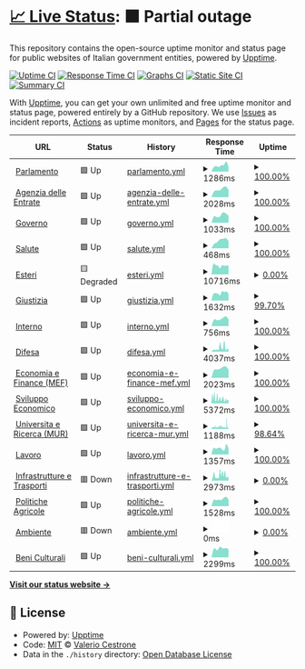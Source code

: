 # [📈 Live Status](https://v4lerio.github.io/infosecnews-help-gov-it): <!--live status--> **🟧 Partial outage**

This repository contains the open-source uptime monitor and status page for public websites of Italian government entities, powered by [Upptime](https://github.com/upptime/upptime).

[![Uptime CI](https://github.com/v4lerio/infosecnews-help-gov-it/workflows/Uptime%20CI/badge.svg)](https://github.com/v4lerio/infosecnews-help-gov-it/actions?query=workflow%3A%22Uptime+CI%22)
[![Response Time CI](https://github.com/v4lerio/infosecnews-help-gov-it/workflows/Response%20Time%20CI/badge.svg)](https://github.com/v4lerio/infosecnews-help-gov-it/actions?query=workflow%3A%22Response+Time+CI%22)
[![Graphs CI](https://github.com/v4lerio/infosecnews-help-gov-it/workflows/Graphs%20CI/badge.svg)](https://github.com/v4lerio/infosecnews-help-gov-it/actions?query=workflow%3A%22Graphs+CI%22)
[![Static Site CI](https://github.com/v4lerio/infosecnews-help-gov-it/workflows/Static%20Site%20CI/badge.svg)](https://github.com/v4lerio/infosecnews-help-gov-it/actions?query=workflow%3A%22Static+Site+CI%22)
[![Summary CI](https://github.com/v4lerio/infosecnews-help-gov-it/workflows/Summary%20CI/badge.svg)](https://github.com/v4lerio/infosecnews-help-gov-it/actions?query=workflow%3A%22Summary+CI%22)

With [Upptime](https://upptime.js.org), you can get your own unlimited and free uptime monitor and status page, powered entirely by a GitHub repository. We use [Issues](https://github.com/v4lerio/infosecnews-help-gov-it/issues) as incident reports, [Actions](https://github.com/v4lerio/infosecnews-help-gov-it/actions) as uptime monitors, and [Pages](https://v4lerio.github.io/infosecnews-help-gov-it) for the status page.

<!--start: status pages-->
<!-- This summary is generated by Upptime (https://github.com/upptime/upptime) -->
<!-- Do not edit this manually, your changes will be overwritten -->
<!-- prettier-ignore -->
| URL | Status | History | Response Time | Uptime |
| --- | ------ | ------- | ------------- | ------ |
| <img alt="" src="https://favicons.githubusercontent.com/www.parlamento.it" height="13"> [Parlamento](https://www.parlamento.it/) | 🟩 Up | [parlamento.yml](https://github.com/v4lerio/infosecnews-help-gov-it/commits/HEAD/history/parlamento.yml) | <details><summary><img alt="Response time graph" src="./graphs/parlamento/response-time-week.png" height="20"> 1286ms</summary><br><a href="https://v4lerio.github.io/infosecnews-help-gov-it/history/parlamento"><img alt="Response time 1809" src="https://img.shields.io/endpoint?url=https%3A%2F%2Fraw.githubusercontent.com%2Fv4lerio%2Finfosecnews-help-gov-it%2FHEAD%2Fapi%2Fparlamento%2Fresponse-time.json"></a><br><a href="https://v4lerio.github.io/infosecnews-help-gov-it/history/parlamento"><img alt="24-hour response time 981" src="https://img.shields.io/endpoint?url=https%3A%2F%2Fraw.githubusercontent.com%2Fv4lerio%2Finfosecnews-help-gov-it%2FHEAD%2Fapi%2Fparlamento%2Fresponse-time-day.json"></a><br><a href="https://v4lerio.github.io/infosecnews-help-gov-it/history/parlamento"><img alt="7-day response time 1286" src="https://img.shields.io/endpoint?url=https%3A%2F%2Fraw.githubusercontent.com%2Fv4lerio%2Finfosecnews-help-gov-it%2FHEAD%2Fapi%2Fparlamento%2Fresponse-time-week.json"></a><br><a href="https://v4lerio.github.io/infosecnews-help-gov-it/history/parlamento"><img alt="30-day response time 1787" src="https://img.shields.io/endpoint?url=https%3A%2F%2Fraw.githubusercontent.com%2Fv4lerio%2Finfosecnews-help-gov-it%2FHEAD%2Fapi%2Fparlamento%2Fresponse-time-month.json"></a><br><a href="https://v4lerio.github.io/infosecnews-help-gov-it/history/parlamento"><img alt="1-year response time 1809" src="https://img.shields.io/endpoint?url=https%3A%2F%2Fraw.githubusercontent.com%2Fv4lerio%2Finfosecnews-help-gov-it%2FHEAD%2Fapi%2Fparlamento%2Fresponse-time-year.json"></a></details> | <details><summary><a href="https://v4lerio.github.io/infosecnews-help-gov-it/history/parlamento">100.00%</a></summary><a href="https://v4lerio.github.io/infosecnews-help-gov-it/history/parlamento"><img alt="All-time uptime 99.59%" src="https://img.shields.io/endpoint?url=https%3A%2F%2Fraw.githubusercontent.com%2Fv4lerio%2Finfosecnews-help-gov-it%2FHEAD%2Fapi%2Fparlamento%2Fuptime.json"></a><br><a href="https://v4lerio.github.io/infosecnews-help-gov-it/history/parlamento"><img alt="24-hour uptime 100.00%" src="https://img.shields.io/endpoint?url=https%3A%2F%2Fraw.githubusercontent.com%2Fv4lerio%2Finfosecnews-help-gov-it%2FHEAD%2Fapi%2Fparlamento%2Fuptime-day.json"></a><br><a href="https://v4lerio.github.io/infosecnews-help-gov-it/history/parlamento"><img alt="7-day uptime 100.00%" src="https://img.shields.io/endpoint?url=https%3A%2F%2Fraw.githubusercontent.com%2Fv4lerio%2Finfosecnews-help-gov-it%2FHEAD%2Fapi%2Fparlamento%2Fuptime-week.json"></a><br><a href="https://v4lerio.github.io/infosecnews-help-gov-it/history/parlamento"><img alt="30-day uptime 99.66%" src="https://img.shields.io/endpoint?url=https%3A%2F%2Fraw.githubusercontent.com%2Fv4lerio%2Finfosecnews-help-gov-it%2FHEAD%2Fapi%2Fparlamento%2Fuptime-month.json"></a><br><a href="https://v4lerio.github.io/infosecnews-help-gov-it/history/parlamento"><img alt="1-year uptime 99.59%" src="https://img.shields.io/endpoint?url=https%3A%2F%2Fraw.githubusercontent.com%2Fv4lerio%2Finfosecnews-help-gov-it%2FHEAD%2Fapi%2Fparlamento%2Fuptime-year.json"></a></details>
| <img alt="" src="https://favicons.githubusercontent.com/www.agenziaentrate.gov.it" height="13"> [Agenzia delle Entrate](https://www.agenziaentrate.gov.it/) | 🟩 Up | [agenzia-delle-entrate.yml](https://github.com/v4lerio/infosecnews-help-gov-it/commits/HEAD/history/agenzia-delle-entrate.yml) | <details><summary><img alt="Response time graph" src="./graphs/agenzia-delle-entrate/response-time-week.png" height="20"> 2028ms</summary><br><a href="https://v4lerio.github.io/infosecnews-help-gov-it/history/agenzia-delle-entrate"><img alt="Response time 6989" src="https://img.shields.io/endpoint?url=https%3A%2F%2Fraw.githubusercontent.com%2Fv4lerio%2Finfosecnews-help-gov-it%2FHEAD%2Fapi%2Fagenzia-delle-entrate%2Fresponse-time.json"></a><br><a href="https://v4lerio.github.io/infosecnews-help-gov-it/history/agenzia-delle-entrate"><img alt="24-hour response time 1865" src="https://img.shields.io/endpoint?url=https%3A%2F%2Fraw.githubusercontent.com%2Fv4lerio%2Finfosecnews-help-gov-it%2FHEAD%2Fapi%2Fagenzia-delle-entrate%2Fresponse-time-day.json"></a><br><a href="https://v4lerio.github.io/infosecnews-help-gov-it/history/agenzia-delle-entrate"><img alt="7-day response time 2028" src="https://img.shields.io/endpoint?url=https%3A%2F%2Fraw.githubusercontent.com%2Fv4lerio%2Finfosecnews-help-gov-it%2FHEAD%2Fapi%2Fagenzia-delle-entrate%2Fresponse-time-week.json"></a><br><a href="https://v4lerio.github.io/infosecnews-help-gov-it/history/agenzia-delle-entrate"><img alt="30-day response time 2282" src="https://img.shields.io/endpoint?url=https%3A%2F%2Fraw.githubusercontent.com%2Fv4lerio%2Finfosecnews-help-gov-it%2FHEAD%2Fapi%2Fagenzia-delle-entrate%2Fresponse-time-month.json"></a><br><a href="https://v4lerio.github.io/infosecnews-help-gov-it/history/agenzia-delle-entrate"><img alt="1-year response time 6989" src="https://img.shields.io/endpoint?url=https%3A%2F%2Fraw.githubusercontent.com%2Fv4lerio%2Finfosecnews-help-gov-it%2FHEAD%2Fapi%2Fagenzia-delle-entrate%2Fresponse-time-year.json"></a></details> | <details><summary><a href="https://v4lerio.github.io/infosecnews-help-gov-it/history/agenzia-delle-entrate">100.00%</a></summary><a href="https://v4lerio.github.io/infosecnews-help-gov-it/history/agenzia-delle-entrate"><img alt="All-time uptime 99.01%" src="https://img.shields.io/endpoint?url=https%3A%2F%2Fraw.githubusercontent.com%2Fv4lerio%2Finfosecnews-help-gov-it%2FHEAD%2Fapi%2Fagenzia-delle-entrate%2Fuptime.json"></a><br><a href="https://v4lerio.github.io/infosecnews-help-gov-it/history/agenzia-delle-entrate"><img alt="24-hour uptime 100.00%" src="https://img.shields.io/endpoint?url=https%3A%2F%2Fraw.githubusercontent.com%2Fv4lerio%2Finfosecnews-help-gov-it%2FHEAD%2Fapi%2Fagenzia-delle-entrate%2Fuptime-day.json"></a><br><a href="https://v4lerio.github.io/infosecnews-help-gov-it/history/agenzia-delle-entrate"><img alt="7-day uptime 100.00%" src="https://img.shields.io/endpoint?url=https%3A%2F%2Fraw.githubusercontent.com%2Fv4lerio%2Finfosecnews-help-gov-it%2FHEAD%2Fapi%2Fagenzia-delle-entrate%2Fuptime-week.json"></a><br><a href="https://v4lerio.github.io/infosecnews-help-gov-it/history/agenzia-delle-entrate"><img alt="30-day uptime 98.74%" src="https://img.shields.io/endpoint?url=https%3A%2F%2Fraw.githubusercontent.com%2Fv4lerio%2Finfosecnews-help-gov-it%2FHEAD%2Fapi%2Fagenzia-delle-entrate%2Fuptime-month.json"></a><br><a href="https://v4lerio.github.io/infosecnews-help-gov-it/history/agenzia-delle-entrate"><img alt="1-year uptime 99.01%" src="https://img.shields.io/endpoint?url=https%3A%2F%2Fraw.githubusercontent.com%2Fv4lerio%2Finfosecnews-help-gov-it%2FHEAD%2Fapi%2Fagenzia-delle-entrate%2Fuptime-year.json"></a></details>
| <img alt="" src="https://favicons.githubusercontent.com/www.governo.it" height="13"> [Governo](https://www.governo.it/) | 🟩 Up | [governo.yml](https://github.com/v4lerio/infosecnews-help-gov-it/commits/HEAD/history/governo.yml) | <details><summary><img alt="Response time graph" src="./graphs/governo/response-time-week.png" height="20"> 1033ms</summary><br><a href="https://v4lerio.github.io/infosecnews-help-gov-it/history/governo"><img alt="Response time 614" src="https://img.shields.io/endpoint?url=https%3A%2F%2Fraw.githubusercontent.com%2Fv4lerio%2Finfosecnews-help-gov-it%2FHEAD%2Fapi%2Fgoverno%2Fresponse-time.json"></a><br><a href="https://v4lerio.github.io/infosecnews-help-gov-it/history/governo"><img alt="24-hour response time 962" src="https://img.shields.io/endpoint?url=https%3A%2F%2Fraw.githubusercontent.com%2Fv4lerio%2Finfosecnews-help-gov-it%2FHEAD%2Fapi%2Fgoverno%2Fresponse-time-day.json"></a><br><a href="https://v4lerio.github.io/infosecnews-help-gov-it/history/governo"><img alt="7-day response time 1033" src="https://img.shields.io/endpoint?url=https%3A%2F%2Fraw.githubusercontent.com%2Fv4lerio%2Finfosecnews-help-gov-it%2FHEAD%2Fapi%2Fgoverno%2Fresponse-time-week.json"></a><br><a href="https://v4lerio.github.io/infosecnews-help-gov-it/history/governo"><img alt="30-day response time 995" src="https://img.shields.io/endpoint?url=https%3A%2F%2Fraw.githubusercontent.com%2Fv4lerio%2Finfosecnews-help-gov-it%2FHEAD%2Fapi%2Fgoverno%2Fresponse-time-month.json"></a><br><a href="https://v4lerio.github.io/infosecnews-help-gov-it/history/governo"><img alt="1-year response time 614" src="https://img.shields.io/endpoint?url=https%3A%2F%2Fraw.githubusercontent.com%2Fv4lerio%2Finfosecnews-help-gov-it%2FHEAD%2Fapi%2Fgoverno%2Fresponse-time-year.json"></a></details> | <details><summary><a href="https://v4lerio.github.io/infosecnews-help-gov-it/history/governo">100.00%</a></summary><a href="https://v4lerio.github.io/infosecnews-help-gov-it/history/governo"><img alt="All-time uptime 100.00%" src="https://img.shields.io/endpoint?url=https%3A%2F%2Fraw.githubusercontent.com%2Fv4lerio%2Finfosecnews-help-gov-it%2FHEAD%2Fapi%2Fgoverno%2Fuptime.json"></a><br><a href="https://v4lerio.github.io/infosecnews-help-gov-it/history/governo"><img alt="24-hour uptime 100.00%" src="https://img.shields.io/endpoint?url=https%3A%2F%2Fraw.githubusercontent.com%2Fv4lerio%2Finfosecnews-help-gov-it%2FHEAD%2Fapi%2Fgoverno%2Fuptime-day.json"></a><br><a href="https://v4lerio.github.io/infosecnews-help-gov-it/history/governo"><img alt="7-day uptime 100.00%" src="https://img.shields.io/endpoint?url=https%3A%2F%2Fraw.githubusercontent.com%2Fv4lerio%2Finfosecnews-help-gov-it%2FHEAD%2Fapi%2Fgoverno%2Fuptime-week.json"></a><br><a href="https://v4lerio.github.io/infosecnews-help-gov-it/history/governo"><img alt="30-day uptime 100.00%" src="https://img.shields.io/endpoint?url=https%3A%2F%2Fraw.githubusercontent.com%2Fv4lerio%2Finfosecnews-help-gov-it%2FHEAD%2Fapi%2Fgoverno%2Fuptime-month.json"></a><br><a href="https://v4lerio.github.io/infosecnews-help-gov-it/history/governo"><img alt="1-year uptime 100.00%" src="https://img.shields.io/endpoint?url=https%3A%2F%2Fraw.githubusercontent.com%2Fv4lerio%2Finfosecnews-help-gov-it%2FHEAD%2Fapi%2Fgoverno%2Fuptime-year.json"></a></details>
| <img alt="" src="https://favicons.githubusercontent.com/www.salute.gov.it" height="13"> [Salute](https://www.salute.gov.it/) | 🟩 Up | [salute.yml](https://github.com/v4lerio/infosecnews-help-gov-it/commits/HEAD/history/salute.yml) | <details><summary><img alt="Response time graph" src="./graphs/salute/response-time-week.png" height="20"> 468ms</summary><br><a href="https://v4lerio.github.io/infosecnews-help-gov-it/history/salute"><img alt="Response time 641" src="https://img.shields.io/endpoint?url=https%3A%2F%2Fraw.githubusercontent.com%2Fv4lerio%2Finfosecnews-help-gov-it%2FHEAD%2Fapi%2Fsalute%2Fresponse-time.json"></a><br><a href="https://v4lerio.github.io/infosecnews-help-gov-it/history/salute"><img alt="24-hour response time 444" src="https://img.shields.io/endpoint?url=https%3A%2F%2Fraw.githubusercontent.com%2Fv4lerio%2Finfosecnews-help-gov-it%2FHEAD%2Fapi%2Fsalute%2Fresponse-time-day.json"></a><br><a href="https://v4lerio.github.io/infosecnews-help-gov-it/history/salute"><img alt="7-day response time 468" src="https://img.shields.io/endpoint?url=https%3A%2F%2Fraw.githubusercontent.com%2Fv4lerio%2Finfosecnews-help-gov-it%2FHEAD%2Fapi%2Fsalute%2Fresponse-time-week.json"></a><br><a href="https://v4lerio.github.io/infosecnews-help-gov-it/history/salute"><img alt="30-day response time 518" src="https://img.shields.io/endpoint?url=https%3A%2F%2Fraw.githubusercontent.com%2Fv4lerio%2Finfosecnews-help-gov-it%2FHEAD%2Fapi%2Fsalute%2Fresponse-time-month.json"></a><br><a href="https://v4lerio.github.io/infosecnews-help-gov-it/history/salute"><img alt="1-year response time 641" src="https://img.shields.io/endpoint?url=https%3A%2F%2Fraw.githubusercontent.com%2Fv4lerio%2Finfosecnews-help-gov-it%2FHEAD%2Fapi%2Fsalute%2Fresponse-time-year.json"></a></details> | <details><summary><a href="https://v4lerio.github.io/infosecnews-help-gov-it/history/salute">100.00%</a></summary><a href="https://v4lerio.github.io/infosecnews-help-gov-it/history/salute"><img alt="All-time uptime 99.68%" src="https://img.shields.io/endpoint?url=https%3A%2F%2Fraw.githubusercontent.com%2Fv4lerio%2Finfosecnews-help-gov-it%2FHEAD%2Fapi%2Fsalute%2Fuptime.json"></a><br><a href="https://v4lerio.github.io/infosecnews-help-gov-it/history/salute"><img alt="24-hour uptime 100.00%" src="https://img.shields.io/endpoint?url=https%3A%2F%2Fraw.githubusercontent.com%2Fv4lerio%2Finfosecnews-help-gov-it%2FHEAD%2Fapi%2Fsalute%2Fuptime-day.json"></a><br><a href="https://v4lerio.github.io/infosecnews-help-gov-it/history/salute"><img alt="7-day uptime 100.00%" src="https://img.shields.io/endpoint?url=https%3A%2F%2Fraw.githubusercontent.com%2Fv4lerio%2Finfosecnews-help-gov-it%2FHEAD%2Fapi%2Fsalute%2Fuptime-week.json"></a><br><a href="https://v4lerio.github.io/infosecnews-help-gov-it/history/salute"><img alt="30-day uptime 100.00%" src="https://img.shields.io/endpoint?url=https%3A%2F%2Fraw.githubusercontent.com%2Fv4lerio%2Finfosecnews-help-gov-it%2FHEAD%2Fapi%2Fsalute%2Fuptime-month.json"></a><br><a href="https://v4lerio.github.io/infosecnews-help-gov-it/history/salute"><img alt="1-year uptime 99.68%" src="https://img.shields.io/endpoint?url=https%3A%2F%2Fraw.githubusercontent.com%2Fv4lerio%2Finfosecnews-help-gov-it%2FHEAD%2Fapi%2Fsalute%2Fuptime-year.json"></a></details>
| <img alt="" src="https://favicons.githubusercontent.com/www.esteri.it" height="13"> [Esteri](https://www.esteri.it/) | 🟨 Degraded | [esteri.yml](https://github.com/v4lerio/infosecnews-help-gov-it/commits/HEAD/history/esteri.yml) | <details><summary><img alt="Response time graph" src="./graphs/esteri/response-time-week.png" height="20"> 10716ms</summary><br><a href="https://v4lerio.github.io/infosecnews-help-gov-it/history/esteri"><img alt="Response time 5860" src="https://img.shields.io/endpoint?url=https%3A%2F%2Fraw.githubusercontent.com%2Fv4lerio%2Finfosecnews-help-gov-it%2FHEAD%2Fapi%2Festeri%2Fresponse-time.json"></a><br><a href="https://v4lerio.github.io/infosecnews-help-gov-it/history/esteri"><img alt="24-hour response time 11027" src="https://img.shields.io/endpoint?url=https%3A%2F%2Fraw.githubusercontent.com%2Fv4lerio%2Finfosecnews-help-gov-it%2FHEAD%2Fapi%2Festeri%2Fresponse-time-day.json"></a><br><a href="https://v4lerio.github.io/infosecnews-help-gov-it/history/esteri"><img alt="7-day response time 10716" src="https://img.shields.io/endpoint?url=https%3A%2F%2Fraw.githubusercontent.com%2Fv4lerio%2Finfosecnews-help-gov-it%2FHEAD%2Fapi%2Festeri%2Fresponse-time-week.json"></a><br><a href="https://v4lerio.github.io/infosecnews-help-gov-it/history/esteri"><img alt="30-day response time 9569" src="https://img.shields.io/endpoint?url=https%3A%2F%2Fraw.githubusercontent.com%2Fv4lerio%2Finfosecnews-help-gov-it%2FHEAD%2Fapi%2Festeri%2Fresponse-time-month.json"></a><br><a href="https://v4lerio.github.io/infosecnews-help-gov-it/history/esteri"><img alt="1-year response time 5860" src="https://img.shields.io/endpoint?url=https%3A%2F%2Fraw.githubusercontent.com%2Fv4lerio%2Finfosecnews-help-gov-it%2FHEAD%2Fapi%2Festeri%2Fresponse-time-year.json"></a></details> | <details><summary><a href="https://v4lerio.github.io/infosecnews-help-gov-it/history/esteri">0.00%</a></summary><a href="https://v4lerio.github.io/infosecnews-help-gov-it/history/esteri"><img alt="All-time uptime 53.41%" src="https://img.shields.io/endpoint?url=https%3A%2F%2Fraw.githubusercontent.com%2Fv4lerio%2Finfosecnews-help-gov-it%2FHEAD%2Fapi%2Festeri%2Fuptime.json"></a><br><a href="https://v4lerio.github.io/infosecnews-help-gov-it/history/esteri"><img alt="24-hour uptime 0.00%" src="https://img.shields.io/endpoint?url=https%3A%2F%2Fraw.githubusercontent.com%2Fv4lerio%2Finfosecnews-help-gov-it%2FHEAD%2Fapi%2Festeri%2Fuptime-day.json"></a><br><a href="https://v4lerio.github.io/infosecnews-help-gov-it/history/esteri"><img alt="7-day uptime 0.00%" src="https://img.shields.io/endpoint?url=https%3A%2F%2Fraw.githubusercontent.com%2Fv4lerio%2Finfosecnews-help-gov-it%2FHEAD%2Fapi%2Festeri%2Fuptime-week.json"></a><br><a href="https://v4lerio.github.io/infosecnews-help-gov-it/history/esteri"><img alt="30-day uptime 0.00%" src="https://img.shields.io/endpoint?url=https%3A%2F%2Fraw.githubusercontent.com%2Fv4lerio%2Finfosecnews-help-gov-it%2FHEAD%2Fapi%2Festeri%2Fuptime-month.json"></a><br><a href="https://v4lerio.github.io/infosecnews-help-gov-it/history/esteri"><img alt="1-year uptime 53.41%" src="https://img.shields.io/endpoint?url=https%3A%2F%2Fraw.githubusercontent.com%2Fv4lerio%2Finfosecnews-help-gov-it%2FHEAD%2Fapi%2Festeri%2Fuptime-year.json"></a></details>
| <img alt="" src="https://favicons.githubusercontent.com/www.giustizia.it" height="13"> [Giustizia](https://www.giustizia.it/) | 🟩 Up | [giustizia.yml](https://github.com/v4lerio/infosecnews-help-gov-it/commits/HEAD/history/giustizia.yml) | <details><summary><img alt="Response time graph" src="./graphs/giustizia/response-time-week.png" height="20"> 1632ms</summary><br><a href="https://v4lerio.github.io/infosecnews-help-gov-it/history/giustizia"><img alt="Response time 2986" src="https://img.shields.io/endpoint?url=https%3A%2F%2Fraw.githubusercontent.com%2Fv4lerio%2Finfosecnews-help-gov-it%2FHEAD%2Fapi%2Fgiustizia%2Fresponse-time.json"></a><br><a href="https://v4lerio.github.io/infosecnews-help-gov-it/history/giustizia"><img alt="24-hour response time 1593" src="https://img.shields.io/endpoint?url=https%3A%2F%2Fraw.githubusercontent.com%2Fv4lerio%2Finfosecnews-help-gov-it%2FHEAD%2Fapi%2Fgiustizia%2Fresponse-time-day.json"></a><br><a href="https://v4lerio.github.io/infosecnews-help-gov-it/history/giustizia"><img alt="7-day response time 1632" src="https://img.shields.io/endpoint?url=https%3A%2F%2Fraw.githubusercontent.com%2Fv4lerio%2Finfosecnews-help-gov-it%2FHEAD%2Fapi%2Fgiustizia%2Fresponse-time-week.json"></a><br><a href="https://v4lerio.github.io/infosecnews-help-gov-it/history/giustizia"><img alt="30-day response time 1746" src="https://img.shields.io/endpoint?url=https%3A%2F%2Fraw.githubusercontent.com%2Fv4lerio%2Finfosecnews-help-gov-it%2FHEAD%2Fapi%2Fgiustizia%2Fresponse-time-month.json"></a><br><a href="https://v4lerio.github.io/infosecnews-help-gov-it/history/giustizia"><img alt="1-year response time 2986" src="https://img.shields.io/endpoint?url=https%3A%2F%2Fraw.githubusercontent.com%2Fv4lerio%2Finfosecnews-help-gov-it%2FHEAD%2Fapi%2Fgiustizia%2Fresponse-time-year.json"></a></details> | <details><summary><a href="https://v4lerio.github.io/infosecnews-help-gov-it/history/giustizia">99.70%</a></summary><a href="https://v4lerio.github.io/infosecnews-help-gov-it/history/giustizia"><img alt="All-time uptime 94.94%" src="https://img.shields.io/endpoint?url=https%3A%2F%2Fraw.githubusercontent.com%2Fv4lerio%2Finfosecnews-help-gov-it%2FHEAD%2Fapi%2Fgiustizia%2Fuptime.json"></a><br><a href="https://v4lerio.github.io/infosecnews-help-gov-it/history/giustizia"><img alt="24-hour uptime 97.89%" src="https://img.shields.io/endpoint?url=https%3A%2F%2Fraw.githubusercontent.com%2Fv4lerio%2Finfosecnews-help-gov-it%2FHEAD%2Fapi%2Fgiustizia%2Fuptime-day.json"></a><br><a href="https://v4lerio.github.io/infosecnews-help-gov-it/history/giustizia"><img alt="7-day uptime 99.70%" src="https://img.shields.io/endpoint?url=https%3A%2F%2Fraw.githubusercontent.com%2Fv4lerio%2Finfosecnews-help-gov-it%2FHEAD%2Fapi%2Fgiustizia%2Fuptime-week.json"></a><br><a href="https://v4lerio.github.io/infosecnews-help-gov-it/history/giustizia"><img alt="30-day uptime 98.68%" src="https://img.shields.io/endpoint?url=https%3A%2F%2Fraw.githubusercontent.com%2Fv4lerio%2Finfosecnews-help-gov-it%2FHEAD%2Fapi%2Fgiustizia%2Fuptime-month.json"></a><br><a href="https://v4lerio.github.io/infosecnews-help-gov-it/history/giustizia"><img alt="1-year uptime 94.94%" src="https://img.shields.io/endpoint?url=https%3A%2F%2Fraw.githubusercontent.com%2Fv4lerio%2Finfosecnews-help-gov-it%2FHEAD%2Fapi%2Fgiustizia%2Fuptime-year.json"></a></details>
| <img alt="" src="https://favicons.githubusercontent.com/www.interno.gov.it" height="13"> [Interno](https://www.interno.gov.it/) | 🟩 Up | [interno.yml](https://github.com/v4lerio/infosecnews-help-gov-it/commits/HEAD/history/interno.yml) | <details><summary><img alt="Response time graph" src="./graphs/interno/response-time-week.png" height="20"> 756ms</summary><br><a href="https://v4lerio.github.io/infosecnews-help-gov-it/history/interno"><img alt="Response time 994" src="https://img.shields.io/endpoint?url=https%3A%2F%2Fraw.githubusercontent.com%2Fv4lerio%2Finfosecnews-help-gov-it%2FHEAD%2Fapi%2Finterno%2Fresponse-time.json"></a><br><a href="https://v4lerio.github.io/infosecnews-help-gov-it/history/interno"><img alt="24-hour response time 703" src="https://img.shields.io/endpoint?url=https%3A%2F%2Fraw.githubusercontent.com%2Fv4lerio%2Finfosecnews-help-gov-it%2FHEAD%2Fapi%2Finterno%2Fresponse-time-day.json"></a><br><a href="https://v4lerio.github.io/infosecnews-help-gov-it/history/interno"><img alt="7-day response time 756" src="https://img.shields.io/endpoint?url=https%3A%2F%2Fraw.githubusercontent.com%2Fv4lerio%2Finfosecnews-help-gov-it%2FHEAD%2Fapi%2Finterno%2Fresponse-time-week.json"></a><br><a href="https://v4lerio.github.io/infosecnews-help-gov-it/history/interno"><img alt="30-day response time 1030" src="https://img.shields.io/endpoint?url=https%3A%2F%2Fraw.githubusercontent.com%2Fv4lerio%2Finfosecnews-help-gov-it%2FHEAD%2Fapi%2Finterno%2Fresponse-time-month.json"></a><br><a href="https://v4lerio.github.io/infosecnews-help-gov-it/history/interno"><img alt="1-year response time 994" src="https://img.shields.io/endpoint?url=https%3A%2F%2Fraw.githubusercontent.com%2Fv4lerio%2Finfosecnews-help-gov-it%2FHEAD%2Fapi%2Finterno%2Fresponse-time-year.json"></a></details> | <details><summary><a href="https://v4lerio.github.io/infosecnews-help-gov-it/history/interno">100.00%</a></summary><a href="https://v4lerio.github.io/infosecnews-help-gov-it/history/interno"><img alt="All-time uptime 98.84%" src="https://img.shields.io/endpoint?url=https%3A%2F%2Fraw.githubusercontent.com%2Fv4lerio%2Finfosecnews-help-gov-it%2FHEAD%2Fapi%2Finterno%2Fuptime.json"></a><br><a href="https://v4lerio.github.io/infosecnews-help-gov-it/history/interno"><img alt="24-hour uptime 100.00%" src="https://img.shields.io/endpoint?url=https%3A%2F%2Fraw.githubusercontent.com%2Fv4lerio%2Finfosecnews-help-gov-it%2FHEAD%2Fapi%2Finterno%2Fuptime-day.json"></a><br><a href="https://v4lerio.github.io/infosecnews-help-gov-it/history/interno"><img alt="7-day uptime 100.00%" src="https://img.shields.io/endpoint?url=https%3A%2F%2Fraw.githubusercontent.com%2Fv4lerio%2Finfosecnews-help-gov-it%2FHEAD%2Fapi%2Finterno%2Fuptime-week.json"></a><br><a href="https://v4lerio.github.io/infosecnews-help-gov-it/history/interno"><img alt="30-day uptime 86.35%" src="https://img.shields.io/endpoint?url=https%3A%2F%2Fraw.githubusercontent.com%2Fv4lerio%2Finfosecnews-help-gov-it%2FHEAD%2Fapi%2Finterno%2Fuptime-month.json"></a><br><a href="https://v4lerio.github.io/infosecnews-help-gov-it/history/interno"><img alt="1-year uptime 98.84%" src="https://img.shields.io/endpoint?url=https%3A%2F%2Fraw.githubusercontent.com%2Fv4lerio%2Finfosecnews-help-gov-it%2FHEAD%2Fapi%2Finterno%2Fuptime-year.json"></a></details>
| <img alt="" src="https://favicons.githubusercontent.com/www.difesa.it" height="13"> [Difesa](https://www.difesa.it/) | 🟩 Up | [difesa.yml](https://github.com/v4lerio/infosecnews-help-gov-it/commits/HEAD/history/difesa.yml) | <details><summary><img alt="Response time graph" src="./graphs/difesa/response-time-week.png" height="20"> 4037ms</summary><br><a href="https://v4lerio.github.io/infosecnews-help-gov-it/history/difesa"><img alt="Response time 4599" src="https://img.shields.io/endpoint?url=https%3A%2F%2Fraw.githubusercontent.com%2Fv4lerio%2Finfosecnews-help-gov-it%2FHEAD%2Fapi%2Fdifesa%2Fresponse-time.json"></a><br><a href="https://v4lerio.github.io/infosecnews-help-gov-it/history/difesa"><img alt="24-hour response time 2733" src="https://img.shields.io/endpoint?url=https%3A%2F%2Fraw.githubusercontent.com%2Fv4lerio%2Finfosecnews-help-gov-it%2FHEAD%2Fapi%2Fdifesa%2Fresponse-time-day.json"></a><br><a href="https://v4lerio.github.io/infosecnews-help-gov-it/history/difesa"><img alt="7-day response time 4037" src="https://img.shields.io/endpoint?url=https%3A%2F%2Fraw.githubusercontent.com%2Fv4lerio%2Finfosecnews-help-gov-it%2FHEAD%2Fapi%2Fdifesa%2Fresponse-time-week.json"></a><br><a href="https://v4lerio.github.io/infosecnews-help-gov-it/history/difesa"><img alt="30-day response time 4280" src="https://img.shields.io/endpoint?url=https%3A%2F%2Fraw.githubusercontent.com%2Fv4lerio%2Finfosecnews-help-gov-it%2FHEAD%2Fapi%2Fdifesa%2Fresponse-time-month.json"></a><br><a href="https://v4lerio.github.io/infosecnews-help-gov-it/history/difesa"><img alt="1-year response time 4599" src="https://img.shields.io/endpoint?url=https%3A%2F%2Fraw.githubusercontent.com%2Fv4lerio%2Finfosecnews-help-gov-it%2FHEAD%2Fapi%2Fdifesa%2Fresponse-time-year.json"></a></details> | <details><summary><a href="https://v4lerio.github.io/infosecnews-help-gov-it/history/difesa">100.00%</a></summary><a href="https://v4lerio.github.io/infosecnews-help-gov-it/history/difesa"><img alt="All-time uptime 99.48%" src="https://img.shields.io/endpoint?url=https%3A%2F%2Fraw.githubusercontent.com%2Fv4lerio%2Finfosecnews-help-gov-it%2FHEAD%2Fapi%2Fdifesa%2Fuptime.json"></a><br><a href="https://v4lerio.github.io/infosecnews-help-gov-it/history/difesa"><img alt="24-hour uptime 100.00%" src="https://img.shields.io/endpoint?url=https%3A%2F%2Fraw.githubusercontent.com%2Fv4lerio%2Finfosecnews-help-gov-it%2FHEAD%2Fapi%2Fdifesa%2Fuptime-day.json"></a><br><a href="https://v4lerio.github.io/infosecnews-help-gov-it/history/difesa"><img alt="7-day uptime 100.00%" src="https://img.shields.io/endpoint?url=https%3A%2F%2Fraw.githubusercontent.com%2Fv4lerio%2Finfosecnews-help-gov-it%2FHEAD%2Fapi%2Fdifesa%2Fuptime-week.json"></a><br><a href="https://v4lerio.github.io/infosecnews-help-gov-it/history/difesa"><img alt="30-day uptime 98.46%" src="https://img.shields.io/endpoint?url=https%3A%2F%2Fraw.githubusercontent.com%2Fv4lerio%2Finfosecnews-help-gov-it%2FHEAD%2Fapi%2Fdifesa%2Fuptime-month.json"></a><br><a href="https://v4lerio.github.io/infosecnews-help-gov-it/history/difesa"><img alt="1-year uptime 99.48%" src="https://img.shields.io/endpoint?url=https%3A%2F%2Fraw.githubusercontent.com%2Fv4lerio%2Finfosecnews-help-gov-it%2FHEAD%2Fapi%2Fdifesa%2Fuptime-year.json"></a></details>
| <img alt="" src="https://favicons.githubusercontent.com/www.mef.gov.it" height="13"> [Economia e Finance (MEF)](https://www.mef.gov.it/) | 🟩 Up | [economia-e-finance-mef.yml](https://github.com/v4lerio/infosecnews-help-gov-it/commits/HEAD/history/economia-e-finance-mef.yml) | <details><summary><img alt="Response time graph" src="./graphs/economia-e-finance-mef/response-time-week.png" height="20"> 2023ms</summary><br><a href="https://v4lerio.github.io/infosecnews-help-gov-it/history/economia-e-finance-mef"><img alt="Response time 2522" src="https://img.shields.io/endpoint?url=https%3A%2F%2Fraw.githubusercontent.com%2Fv4lerio%2Finfosecnews-help-gov-it%2FHEAD%2Fapi%2Feconomia-e-finance-mef%2Fresponse-time.json"></a><br><a href="https://v4lerio.github.io/infosecnews-help-gov-it/history/economia-e-finance-mef"><img alt="24-hour response time 1752" src="https://img.shields.io/endpoint?url=https%3A%2F%2Fraw.githubusercontent.com%2Fv4lerio%2Finfosecnews-help-gov-it%2FHEAD%2Fapi%2Feconomia-e-finance-mef%2Fresponse-time-day.json"></a><br><a href="https://v4lerio.github.io/infosecnews-help-gov-it/history/economia-e-finance-mef"><img alt="7-day response time 2023" src="https://img.shields.io/endpoint?url=https%3A%2F%2Fraw.githubusercontent.com%2Fv4lerio%2Finfosecnews-help-gov-it%2FHEAD%2Fapi%2Feconomia-e-finance-mef%2Fresponse-time-week.json"></a><br><a href="https://v4lerio.github.io/infosecnews-help-gov-it/history/economia-e-finance-mef"><img alt="30-day response time 2424" src="https://img.shields.io/endpoint?url=https%3A%2F%2Fraw.githubusercontent.com%2Fv4lerio%2Finfosecnews-help-gov-it%2FHEAD%2Fapi%2Feconomia-e-finance-mef%2Fresponse-time-month.json"></a><br><a href="https://v4lerio.github.io/infosecnews-help-gov-it/history/economia-e-finance-mef"><img alt="1-year response time 2522" src="https://img.shields.io/endpoint?url=https%3A%2F%2Fraw.githubusercontent.com%2Fv4lerio%2Finfosecnews-help-gov-it%2FHEAD%2Fapi%2Feconomia-e-finance-mef%2Fresponse-time-year.json"></a></details> | <details><summary><a href="https://v4lerio.github.io/infosecnews-help-gov-it/history/economia-e-finance-mef">100.00%</a></summary><a href="https://v4lerio.github.io/infosecnews-help-gov-it/history/economia-e-finance-mef"><img alt="All-time uptime 99.98%" src="https://img.shields.io/endpoint?url=https%3A%2F%2Fraw.githubusercontent.com%2Fv4lerio%2Finfosecnews-help-gov-it%2FHEAD%2Fapi%2Feconomia-e-finance-mef%2Fuptime.json"></a><br><a href="https://v4lerio.github.io/infosecnews-help-gov-it/history/economia-e-finance-mef"><img alt="24-hour uptime 100.00%" src="https://img.shields.io/endpoint?url=https%3A%2F%2Fraw.githubusercontent.com%2Fv4lerio%2Finfosecnews-help-gov-it%2FHEAD%2Fapi%2Feconomia-e-finance-mef%2Fuptime-day.json"></a><br><a href="https://v4lerio.github.io/infosecnews-help-gov-it/history/economia-e-finance-mef"><img alt="7-day uptime 100.00%" src="https://img.shields.io/endpoint?url=https%3A%2F%2Fraw.githubusercontent.com%2Fv4lerio%2Finfosecnews-help-gov-it%2FHEAD%2Fapi%2Feconomia-e-finance-mef%2Fuptime-week.json"></a><br><a href="https://v4lerio.github.io/infosecnews-help-gov-it/history/economia-e-finance-mef"><img alt="30-day uptime 100.00%" src="https://img.shields.io/endpoint?url=https%3A%2F%2Fraw.githubusercontent.com%2Fv4lerio%2Finfosecnews-help-gov-it%2FHEAD%2Fapi%2Feconomia-e-finance-mef%2Fuptime-month.json"></a><br><a href="https://v4lerio.github.io/infosecnews-help-gov-it/history/economia-e-finance-mef"><img alt="1-year uptime 99.98%" src="https://img.shields.io/endpoint?url=https%3A%2F%2Fraw.githubusercontent.com%2Fv4lerio%2Finfosecnews-help-gov-it%2FHEAD%2Fapi%2Feconomia-e-finance-mef%2Fuptime-year.json"></a></details>
| <img alt="" src="https://favicons.githubusercontent.com/www.mise.gov.it" height="13"> [Sviluppo Economico](https://www.mise.gov.it/) | 🟩 Up | [sviluppo-economico.yml](https://github.com/v4lerio/infosecnews-help-gov-it/commits/HEAD/history/sviluppo-economico.yml) | <details><summary><img alt="Response time graph" src="./graphs/sviluppo-economico/response-time-week.png" height="20"> 5372ms</summary><br><a href="https://v4lerio.github.io/infosecnews-help-gov-it/history/sviluppo-economico"><img alt="Response time 5919" src="https://img.shields.io/endpoint?url=https%3A%2F%2Fraw.githubusercontent.com%2Fv4lerio%2Finfosecnews-help-gov-it%2FHEAD%2Fapi%2Fsviluppo-economico%2Fresponse-time.json"></a><br><a href="https://v4lerio.github.io/infosecnews-help-gov-it/history/sviluppo-economico"><img alt="24-hour response time 3049" src="https://img.shields.io/endpoint?url=https%3A%2F%2Fraw.githubusercontent.com%2Fv4lerio%2Finfosecnews-help-gov-it%2FHEAD%2Fapi%2Fsviluppo-economico%2Fresponse-time-day.json"></a><br><a href="https://v4lerio.github.io/infosecnews-help-gov-it/history/sviluppo-economico"><img alt="7-day response time 5372" src="https://img.shields.io/endpoint?url=https%3A%2F%2Fraw.githubusercontent.com%2Fv4lerio%2Finfosecnews-help-gov-it%2FHEAD%2Fapi%2Fsviluppo-economico%2Fresponse-time-week.json"></a><br><a href="https://v4lerio.github.io/infosecnews-help-gov-it/history/sviluppo-economico"><img alt="30-day response time 7518" src="https://img.shields.io/endpoint?url=https%3A%2F%2Fraw.githubusercontent.com%2Fv4lerio%2Finfosecnews-help-gov-it%2FHEAD%2Fapi%2Fsviluppo-economico%2Fresponse-time-month.json"></a><br><a href="https://v4lerio.github.io/infosecnews-help-gov-it/history/sviluppo-economico"><img alt="1-year response time 5919" src="https://img.shields.io/endpoint?url=https%3A%2F%2Fraw.githubusercontent.com%2Fv4lerio%2Finfosecnews-help-gov-it%2FHEAD%2Fapi%2Fsviluppo-economico%2Fresponse-time-year.json"></a></details> | <details><summary><a href="https://v4lerio.github.io/infosecnews-help-gov-it/history/sviluppo-economico">100.00%</a></summary><a href="https://v4lerio.github.io/infosecnews-help-gov-it/history/sviluppo-economico"><img alt="All-time uptime 99.25%" src="https://img.shields.io/endpoint?url=https%3A%2F%2Fraw.githubusercontent.com%2Fv4lerio%2Finfosecnews-help-gov-it%2FHEAD%2Fapi%2Fsviluppo-economico%2Fuptime.json"></a><br><a href="https://v4lerio.github.io/infosecnews-help-gov-it/history/sviluppo-economico"><img alt="24-hour uptime 100.00%" src="https://img.shields.io/endpoint?url=https%3A%2F%2Fraw.githubusercontent.com%2Fv4lerio%2Finfosecnews-help-gov-it%2FHEAD%2Fapi%2Fsviluppo-economico%2Fuptime-day.json"></a><br><a href="https://v4lerio.github.io/infosecnews-help-gov-it/history/sviluppo-economico"><img alt="7-day uptime 100.00%" src="https://img.shields.io/endpoint?url=https%3A%2F%2Fraw.githubusercontent.com%2Fv4lerio%2Finfosecnews-help-gov-it%2FHEAD%2Fapi%2Fsviluppo-economico%2Fuptime-week.json"></a><br><a href="https://v4lerio.github.io/infosecnews-help-gov-it/history/sviluppo-economico"><img alt="30-day uptime 93.54%" src="https://img.shields.io/endpoint?url=https%3A%2F%2Fraw.githubusercontent.com%2Fv4lerio%2Finfosecnews-help-gov-it%2FHEAD%2Fapi%2Fsviluppo-economico%2Fuptime-month.json"></a><br><a href="https://v4lerio.github.io/infosecnews-help-gov-it/history/sviluppo-economico"><img alt="1-year uptime 99.25%" src="https://img.shields.io/endpoint?url=https%3A%2F%2Fraw.githubusercontent.com%2Fv4lerio%2Finfosecnews-help-gov-it%2FHEAD%2Fapi%2Fsviluppo-economico%2Fuptime-year.json"></a></details>
| <img alt="" src="https://favicons.githubusercontent.com/www.mur.gov.it" height="13"> [Universita e Ricerca (MUR)](https://www.mur.gov.it/) | 🟩 Up | [universita-e-ricerca-mur.yml](https://github.com/v4lerio/infosecnews-help-gov-it/commits/HEAD/history/universita-e-ricerca-mur.yml) | <details><summary><img alt="Response time graph" src="./graphs/universita-e-ricerca-mur/response-time-week.png" height="20"> 1188ms</summary><br><a href="https://v4lerio.github.io/infosecnews-help-gov-it/history/universita-e-ricerca-mur"><img alt="Response time 1549" src="https://img.shields.io/endpoint?url=https%3A%2F%2Fraw.githubusercontent.com%2Fv4lerio%2Finfosecnews-help-gov-it%2FHEAD%2Fapi%2Funiversita-e-ricerca-mur%2Fresponse-time.json"></a><br><a href="https://v4lerio.github.io/infosecnews-help-gov-it/history/universita-e-ricerca-mur"><img alt="24-hour response time 1024" src="https://img.shields.io/endpoint?url=https%3A%2F%2Fraw.githubusercontent.com%2Fv4lerio%2Finfosecnews-help-gov-it%2FHEAD%2Fapi%2Funiversita-e-ricerca-mur%2Fresponse-time-day.json"></a><br><a href="https://v4lerio.github.io/infosecnews-help-gov-it/history/universita-e-ricerca-mur"><img alt="7-day response time 1188" src="https://img.shields.io/endpoint?url=https%3A%2F%2Fraw.githubusercontent.com%2Fv4lerio%2Finfosecnews-help-gov-it%2FHEAD%2Fapi%2Funiversita-e-ricerca-mur%2Fresponse-time-week.json"></a><br><a href="https://v4lerio.github.io/infosecnews-help-gov-it/history/universita-e-ricerca-mur"><img alt="30-day response time 1073" src="https://img.shields.io/endpoint?url=https%3A%2F%2Fraw.githubusercontent.com%2Fv4lerio%2Finfosecnews-help-gov-it%2FHEAD%2Fapi%2Funiversita-e-ricerca-mur%2Fresponse-time-month.json"></a><br><a href="https://v4lerio.github.io/infosecnews-help-gov-it/history/universita-e-ricerca-mur"><img alt="1-year response time 1549" src="https://img.shields.io/endpoint?url=https%3A%2F%2Fraw.githubusercontent.com%2Fv4lerio%2Finfosecnews-help-gov-it%2FHEAD%2Fapi%2Funiversita-e-ricerca-mur%2Fresponse-time-year.json"></a></details> | <details><summary><a href="https://v4lerio.github.io/infosecnews-help-gov-it/history/universita-e-ricerca-mur">98.64%</a></summary><a href="https://v4lerio.github.io/infosecnews-help-gov-it/history/universita-e-ricerca-mur"><img alt="All-time uptime 99.22%" src="https://img.shields.io/endpoint?url=https%3A%2F%2Fraw.githubusercontent.com%2Fv4lerio%2Finfosecnews-help-gov-it%2FHEAD%2Fapi%2Funiversita-e-ricerca-mur%2Fuptime.json"></a><br><a href="https://v4lerio.github.io/infosecnews-help-gov-it/history/universita-e-ricerca-mur"><img alt="24-hour uptime 99.59%" src="https://img.shields.io/endpoint?url=https%3A%2F%2Fraw.githubusercontent.com%2Fv4lerio%2Finfosecnews-help-gov-it%2FHEAD%2Fapi%2Funiversita-e-ricerca-mur%2Fuptime-day.json"></a><br><a href="https://v4lerio.github.io/infosecnews-help-gov-it/history/universita-e-ricerca-mur"><img alt="7-day uptime 98.64%" src="https://img.shields.io/endpoint?url=https%3A%2F%2Fraw.githubusercontent.com%2Fv4lerio%2Finfosecnews-help-gov-it%2FHEAD%2Fapi%2Funiversita-e-ricerca-mur%2Fuptime-week.json"></a><br><a href="https://v4lerio.github.io/infosecnews-help-gov-it/history/universita-e-ricerca-mur"><img alt="30-day uptime 99.18%" src="https://img.shields.io/endpoint?url=https%3A%2F%2Fraw.githubusercontent.com%2Fv4lerio%2Finfosecnews-help-gov-it%2FHEAD%2Fapi%2Funiversita-e-ricerca-mur%2Fuptime-month.json"></a><br><a href="https://v4lerio.github.io/infosecnews-help-gov-it/history/universita-e-ricerca-mur"><img alt="1-year uptime 99.22%" src="https://img.shields.io/endpoint?url=https%3A%2F%2Fraw.githubusercontent.com%2Fv4lerio%2Finfosecnews-help-gov-it%2FHEAD%2Fapi%2Funiversita-e-ricerca-mur%2Fuptime-year.json"></a></details>
| <img alt="" src="https://favicons.githubusercontent.com/www.lavoro.gov.it" height="13"> [Lavoro](https://www.lavoro.gov.it/) | 🟩 Up | [lavoro.yml](https://github.com/v4lerio/infosecnews-help-gov-it/commits/HEAD/history/lavoro.yml) | <details><summary><img alt="Response time graph" src="./graphs/lavoro/response-time-week.png" height="20"> 1357ms</summary><br><a href="https://v4lerio.github.io/infosecnews-help-gov-it/history/lavoro"><img alt="Response time 2490" src="https://img.shields.io/endpoint?url=https%3A%2F%2Fraw.githubusercontent.com%2Fv4lerio%2Finfosecnews-help-gov-it%2FHEAD%2Fapi%2Flavoro%2Fresponse-time.json"></a><br><a href="https://v4lerio.github.io/infosecnews-help-gov-it/history/lavoro"><img alt="24-hour response time 1230" src="https://img.shields.io/endpoint?url=https%3A%2F%2Fraw.githubusercontent.com%2Fv4lerio%2Finfosecnews-help-gov-it%2FHEAD%2Fapi%2Flavoro%2Fresponse-time-day.json"></a><br><a href="https://v4lerio.github.io/infosecnews-help-gov-it/history/lavoro"><img alt="7-day response time 1357" src="https://img.shields.io/endpoint?url=https%3A%2F%2Fraw.githubusercontent.com%2Fv4lerio%2Finfosecnews-help-gov-it%2FHEAD%2Fapi%2Flavoro%2Fresponse-time-week.json"></a><br><a href="https://v4lerio.github.io/infosecnews-help-gov-it/history/lavoro"><img alt="30-day response time 3871" src="https://img.shields.io/endpoint?url=https%3A%2F%2Fraw.githubusercontent.com%2Fv4lerio%2Finfosecnews-help-gov-it%2FHEAD%2Fapi%2Flavoro%2Fresponse-time-month.json"></a><br><a href="https://v4lerio.github.io/infosecnews-help-gov-it/history/lavoro"><img alt="1-year response time 2490" src="https://img.shields.io/endpoint?url=https%3A%2F%2Fraw.githubusercontent.com%2Fv4lerio%2Finfosecnews-help-gov-it%2FHEAD%2Fapi%2Flavoro%2Fresponse-time-year.json"></a></details> | <details><summary><a href="https://v4lerio.github.io/infosecnews-help-gov-it/history/lavoro">100.00%</a></summary><a href="https://v4lerio.github.io/infosecnews-help-gov-it/history/lavoro"><img alt="All-time uptime 96.40%" src="https://img.shields.io/endpoint?url=https%3A%2F%2Fraw.githubusercontent.com%2Fv4lerio%2Finfosecnews-help-gov-it%2FHEAD%2Fapi%2Flavoro%2Fuptime.json"></a><br><a href="https://v4lerio.github.io/infosecnews-help-gov-it/history/lavoro"><img alt="24-hour uptime 100.00%" src="https://img.shields.io/endpoint?url=https%3A%2F%2Fraw.githubusercontent.com%2Fv4lerio%2Finfosecnews-help-gov-it%2FHEAD%2Fapi%2Flavoro%2Fuptime-day.json"></a><br><a href="https://v4lerio.github.io/infosecnews-help-gov-it/history/lavoro"><img alt="7-day uptime 100.00%" src="https://img.shields.io/endpoint?url=https%3A%2F%2Fraw.githubusercontent.com%2Fv4lerio%2Finfosecnews-help-gov-it%2FHEAD%2Fapi%2Flavoro%2Fuptime-week.json"></a><br><a href="https://v4lerio.github.io/infosecnews-help-gov-it/history/lavoro"><img alt="30-day uptime 100.00%" src="https://img.shields.io/endpoint?url=https%3A%2F%2Fraw.githubusercontent.com%2Fv4lerio%2Finfosecnews-help-gov-it%2FHEAD%2Fapi%2Flavoro%2Fuptime-month.json"></a><br><a href="https://v4lerio.github.io/infosecnews-help-gov-it/history/lavoro"><img alt="1-year uptime 96.40%" src="https://img.shields.io/endpoint?url=https%3A%2F%2Fraw.githubusercontent.com%2Fv4lerio%2Finfosecnews-help-gov-it%2FHEAD%2Fapi%2Flavoro%2Fuptime-year.json"></a></details>
| <img alt="" src="https://favicons.githubusercontent.com/www.mit.gov.it" height="13"> [Infrastrutture e Trasporti](https://www.mit.gov.it/) | 🟥 Down | [infrastrutture-e-trasporti.yml](https://github.com/v4lerio/infosecnews-help-gov-it/commits/HEAD/history/infrastrutture-e-trasporti.yml) | <details><summary><img alt="Response time graph" src="./graphs/infrastrutture-e-trasporti/response-time-week.png" height="20"> 2973ms</summary><br><a href="https://v4lerio.github.io/infosecnews-help-gov-it/history/infrastrutture-e-trasporti"><img alt="Response time 4114" src="https://img.shields.io/endpoint?url=https%3A%2F%2Fraw.githubusercontent.com%2Fv4lerio%2Finfosecnews-help-gov-it%2FHEAD%2Fapi%2Finfrastrutture-e-trasporti%2Fresponse-time.json"></a><br><a href="https://v4lerio.github.io/infosecnews-help-gov-it/history/infrastrutture-e-trasporti"><img alt="24-hour response time 1695" src="https://img.shields.io/endpoint?url=https%3A%2F%2Fraw.githubusercontent.com%2Fv4lerio%2Finfosecnews-help-gov-it%2FHEAD%2Fapi%2Finfrastrutture-e-trasporti%2Fresponse-time-day.json"></a><br><a href="https://v4lerio.github.io/infosecnews-help-gov-it/history/infrastrutture-e-trasporti"><img alt="7-day response time 2973" src="https://img.shields.io/endpoint?url=https%3A%2F%2Fraw.githubusercontent.com%2Fv4lerio%2Finfosecnews-help-gov-it%2FHEAD%2Fapi%2Finfrastrutture-e-trasporti%2Fresponse-time-week.json"></a><br><a href="https://v4lerio.github.io/infosecnews-help-gov-it/history/infrastrutture-e-trasporti"><img alt="30-day response time 4616" src="https://img.shields.io/endpoint?url=https%3A%2F%2Fraw.githubusercontent.com%2Fv4lerio%2Finfosecnews-help-gov-it%2FHEAD%2Fapi%2Finfrastrutture-e-trasporti%2Fresponse-time-month.json"></a><br><a href="https://v4lerio.github.io/infosecnews-help-gov-it/history/infrastrutture-e-trasporti"><img alt="1-year response time 4114" src="https://img.shields.io/endpoint?url=https%3A%2F%2Fraw.githubusercontent.com%2Fv4lerio%2Finfosecnews-help-gov-it%2FHEAD%2Fapi%2Finfrastrutture-e-trasporti%2Fresponse-time-year.json"></a></details> | <details><summary><a href="https://v4lerio.github.io/infosecnews-help-gov-it/history/infrastrutture-e-trasporti">0.00%</a></summary><a href="https://v4lerio.github.io/infosecnews-help-gov-it/history/infrastrutture-e-trasporti"><img alt="All-time uptime 77.50%" src="https://img.shields.io/endpoint?url=https%3A%2F%2Fraw.githubusercontent.com%2Fv4lerio%2Finfosecnews-help-gov-it%2FHEAD%2Fapi%2Finfrastrutture-e-trasporti%2Fuptime.json"></a><br><a href="https://v4lerio.github.io/infosecnews-help-gov-it/history/infrastrutture-e-trasporti"><img alt="24-hour uptime 0.00%" src="https://img.shields.io/endpoint?url=https%3A%2F%2Fraw.githubusercontent.com%2Fv4lerio%2Finfosecnews-help-gov-it%2FHEAD%2Fapi%2Finfrastrutture-e-trasporti%2Fuptime-day.json"></a><br><a href="https://v4lerio.github.io/infosecnews-help-gov-it/history/infrastrutture-e-trasporti"><img alt="7-day uptime 0.00%" src="https://img.shields.io/endpoint?url=https%3A%2F%2Fraw.githubusercontent.com%2Fv4lerio%2Finfosecnews-help-gov-it%2FHEAD%2Fapi%2Finfrastrutture-e-trasporti%2Fuptime-week.json"></a><br><a href="https://v4lerio.github.io/infosecnews-help-gov-it/history/infrastrutture-e-trasporti"><img alt="30-day uptime 0.00%" src="https://img.shields.io/endpoint?url=https%3A%2F%2Fraw.githubusercontent.com%2Fv4lerio%2Finfosecnews-help-gov-it%2FHEAD%2Fapi%2Finfrastrutture-e-trasporti%2Fuptime-month.json"></a><br><a href="https://v4lerio.github.io/infosecnews-help-gov-it/history/infrastrutture-e-trasporti"><img alt="1-year uptime 77.50%" src="https://img.shields.io/endpoint?url=https%3A%2F%2Fraw.githubusercontent.com%2Fv4lerio%2Finfosecnews-help-gov-it%2FHEAD%2Fapi%2Finfrastrutture-e-trasporti%2Fuptime-year.json"></a></details>
| <img alt="" src="https://favicons.githubusercontent.com/www.politicheagricole.it" height="13"> [Politiche Agricole](https://www.politicheagricole.it/) | 🟩 Up | [politiche-agricole.yml](https://github.com/v4lerio/infosecnews-help-gov-it/commits/HEAD/history/politiche-agricole.yml) | <details><summary><img alt="Response time graph" src="./graphs/politiche-agricole/response-time-week.png" height="20"> 1528ms</summary><br><a href="https://v4lerio.github.io/infosecnews-help-gov-it/history/politiche-agricole"><img alt="Response time 1960" src="https://img.shields.io/endpoint?url=https%3A%2F%2Fraw.githubusercontent.com%2Fv4lerio%2Finfosecnews-help-gov-it%2FHEAD%2Fapi%2Fpolitiche-agricole%2Fresponse-time.json"></a><br><a href="https://v4lerio.github.io/infosecnews-help-gov-it/history/politiche-agricole"><img alt="24-hour response time 1440" src="https://img.shields.io/endpoint?url=https%3A%2F%2Fraw.githubusercontent.com%2Fv4lerio%2Finfosecnews-help-gov-it%2FHEAD%2Fapi%2Fpolitiche-agricole%2Fresponse-time-day.json"></a><br><a href="https://v4lerio.github.io/infosecnews-help-gov-it/history/politiche-agricole"><img alt="7-day response time 1528" src="https://img.shields.io/endpoint?url=https%3A%2F%2Fraw.githubusercontent.com%2Fv4lerio%2Finfosecnews-help-gov-it%2FHEAD%2Fapi%2Fpolitiche-agricole%2Fresponse-time-week.json"></a><br><a href="https://v4lerio.github.io/infosecnews-help-gov-it/history/politiche-agricole"><img alt="30-day response time 1736" src="https://img.shields.io/endpoint?url=https%3A%2F%2Fraw.githubusercontent.com%2Fv4lerio%2Finfosecnews-help-gov-it%2FHEAD%2Fapi%2Fpolitiche-agricole%2Fresponse-time-month.json"></a><br><a href="https://v4lerio.github.io/infosecnews-help-gov-it/history/politiche-agricole"><img alt="1-year response time 1960" src="https://img.shields.io/endpoint?url=https%3A%2F%2Fraw.githubusercontent.com%2Fv4lerio%2Finfosecnews-help-gov-it%2FHEAD%2Fapi%2Fpolitiche-agricole%2Fresponse-time-year.json"></a></details> | <details><summary><a href="https://v4lerio.github.io/infosecnews-help-gov-it/history/politiche-agricole">100.00%</a></summary><a href="https://v4lerio.github.io/infosecnews-help-gov-it/history/politiche-agricole"><img alt="All-time uptime 99.97%" src="https://img.shields.io/endpoint?url=https%3A%2F%2Fraw.githubusercontent.com%2Fv4lerio%2Finfosecnews-help-gov-it%2FHEAD%2Fapi%2Fpolitiche-agricole%2Fuptime.json"></a><br><a href="https://v4lerio.github.io/infosecnews-help-gov-it/history/politiche-agricole"><img alt="24-hour uptime 100.00%" src="https://img.shields.io/endpoint?url=https%3A%2F%2Fraw.githubusercontent.com%2Fv4lerio%2Finfosecnews-help-gov-it%2FHEAD%2Fapi%2Fpolitiche-agricole%2Fuptime-day.json"></a><br><a href="https://v4lerio.github.io/infosecnews-help-gov-it/history/politiche-agricole"><img alt="7-day uptime 100.00%" src="https://img.shields.io/endpoint?url=https%3A%2F%2Fraw.githubusercontent.com%2Fv4lerio%2Finfosecnews-help-gov-it%2FHEAD%2Fapi%2Fpolitiche-agricole%2Fuptime-week.json"></a><br><a href="https://v4lerio.github.io/infosecnews-help-gov-it/history/politiche-agricole"><img alt="30-day uptime 100.00%" src="https://img.shields.io/endpoint?url=https%3A%2F%2Fraw.githubusercontent.com%2Fv4lerio%2Finfosecnews-help-gov-it%2FHEAD%2Fapi%2Fpolitiche-agricole%2Fuptime-month.json"></a><br><a href="https://v4lerio.github.io/infosecnews-help-gov-it/history/politiche-agricole"><img alt="1-year uptime 99.97%" src="https://img.shields.io/endpoint?url=https%3A%2F%2Fraw.githubusercontent.com%2Fv4lerio%2Finfosecnews-help-gov-it%2FHEAD%2Fapi%2Fpolitiche-agricole%2Fuptime-year.json"></a></details>
| <img alt="" src="https://favicons.githubusercontent.com/www.mite.gov.it" height="13"> [Ambiente](https://www.mite.gov.it/) | 🟥 Down | [ambiente.yml](https://github.com/v4lerio/infosecnews-help-gov-it/commits/HEAD/history/ambiente.yml) | <details><summary><img alt="Response time graph" src="./graphs/ambiente/response-time-week.png" height="20"> 0ms</summary><br><a href="https://v4lerio.github.io/infosecnews-help-gov-it/history/ambiente"><img alt="Response time 1343" src="https://img.shields.io/endpoint?url=https%3A%2F%2Fraw.githubusercontent.com%2Fv4lerio%2Finfosecnews-help-gov-it%2FHEAD%2Fapi%2Fambiente%2Fresponse-time.json"></a><br><a href="https://v4lerio.github.io/infosecnews-help-gov-it/history/ambiente"><img alt="24-hour response time 0" src="https://img.shields.io/endpoint?url=https%3A%2F%2Fraw.githubusercontent.com%2Fv4lerio%2Finfosecnews-help-gov-it%2FHEAD%2Fapi%2Fambiente%2Fresponse-time-day.json"></a><br><a href="https://v4lerio.github.io/infosecnews-help-gov-it/history/ambiente"><img alt="7-day response time 0" src="https://img.shields.io/endpoint?url=https%3A%2F%2Fraw.githubusercontent.com%2Fv4lerio%2Finfosecnews-help-gov-it%2FHEAD%2Fapi%2Fambiente%2Fresponse-time-week.json"></a><br><a href="https://v4lerio.github.io/infosecnews-help-gov-it/history/ambiente"><img alt="30-day response time 1263" src="https://img.shields.io/endpoint?url=https%3A%2F%2Fraw.githubusercontent.com%2Fv4lerio%2Finfosecnews-help-gov-it%2FHEAD%2Fapi%2Fambiente%2Fresponse-time-month.json"></a><br><a href="https://v4lerio.github.io/infosecnews-help-gov-it/history/ambiente"><img alt="1-year response time 1343" src="https://img.shields.io/endpoint?url=https%3A%2F%2Fraw.githubusercontent.com%2Fv4lerio%2Finfosecnews-help-gov-it%2FHEAD%2Fapi%2Fambiente%2Fresponse-time-year.json"></a></details> | <details><summary><a href="https://v4lerio.github.io/infosecnews-help-gov-it/history/ambiente">0.00%</a></summary><a href="https://v4lerio.github.io/infosecnews-help-gov-it/history/ambiente"><img alt="All-time uptime 93.14%" src="https://img.shields.io/endpoint?url=https%3A%2F%2Fraw.githubusercontent.com%2Fv4lerio%2Finfosecnews-help-gov-it%2FHEAD%2Fapi%2Fambiente%2Fuptime.json"></a><br><a href="https://v4lerio.github.io/infosecnews-help-gov-it/history/ambiente"><img alt="24-hour uptime 0.00%" src="https://img.shields.io/endpoint?url=https%3A%2F%2Fraw.githubusercontent.com%2Fv4lerio%2Finfosecnews-help-gov-it%2FHEAD%2Fapi%2Fambiente%2Fuptime-day.json"></a><br><a href="https://v4lerio.github.io/infosecnews-help-gov-it/history/ambiente"><img alt="7-day uptime 0.00%" src="https://img.shields.io/endpoint?url=https%3A%2F%2Fraw.githubusercontent.com%2Fv4lerio%2Finfosecnews-help-gov-it%2FHEAD%2Fapi%2Fambiente%2Fuptime-week.json"></a><br><a href="https://v4lerio.github.io/infosecnews-help-gov-it/history/ambiente"><img alt="30-day uptime 53.71%" src="https://img.shields.io/endpoint?url=https%3A%2F%2Fraw.githubusercontent.com%2Fv4lerio%2Finfosecnews-help-gov-it%2FHEAD%2Fapi%2Fambiente%2Fuptime-month.json"></a><br><a href="https://v4lerio.github.io/infosecnews-help-gov-it/history/ambiente"><img alt="1-year uptime 93.14%" src="https://img.shields.io/endpoint?url=https%3A%2F%2Fraw.githubusercontent.com%2Fv4lerio%2Finfosecnews-help-gov-it%2FHEAD%2Fapi%2Fambiente%2Fuptime-year.json"></a></details>
| <img alt="" src="https://favicons.githubusercontent.com/www.beniculturali.it" height="13"> [Beni Culturali](https://www.beniculturali.it/) | 🟩 Up | [beni-culturali.yml](https://github.com/v4lerio/infosecnews-help-gov-it/commits/HEAD/history/beni-culturali.yml) | <details><summary><img alt="Response time graph" src="./graphs/beni-culturali/response-time-week.png" height="20"> 2299ms</summary><br><a href="https://v4lerio.github.io/infosecnews-help-gov-it/history/beni-culturali"><img alt="Response time 2335" src="https://img.shields.io/endpoint?url=https%3A%2F%2Fraw.githubusercontent.com%2Fv4lerio%2Finfosecnews-help-gov-it%2FHEAD%2Fapi%2Fbeni-culturali%2Fresponse-time.json"></a><br><a href="https://v4lerio.github.io/infosecnews-help-gov-it/history/beni-culturali"><img alt="24-hour response time 2185" src="https://img.shields.io/endpoint?url=https%3A%2F%2Fraw.githubusercontent.com%2Fv4lerio%2Finfosecnews-help-gov-it%2FHEAD%2Fapi%2Fbeni-culturali%2Fresponse-time-day.json"></a><br><a href="https://v4lerio.github.io/infosecnews-help-gov-it/history/beni-culturali"><img alt="7-day response time 2299" src="https://img.shields.io/endpoint?url=https%3A%2F%2Fraw.githubusercontent.com%2Fv4lerio%2Finfosecnews-help-gov-it%2FHEAD%2Fapi%2Fbeni-culturali%2Fresponse-time-week.json"></a><br><a href="https://v4lerio.github.io/infosecnews-help-gov-it/history/beni-culturali"><img alt="30-day response time 2256" src="https://img.shields.io/endpoint?url=https%3A%2F%2Fraw.githubusercontent.com%2Fv4lerio%2Finfosecnews-help-gov-it%2FHEAD%2Fapi%2Fbeni-culturali%2Fresponse-time-month.json"></a><br><a href="https://v4lerio.github.io/infosecnews-help-gov-it/history/beni-culturali"><img alt="1-year response time 2335" src="https://img.shields.io/endpoint?url=https%3A%2F%2Fraw.githubusercontent.com%2Fv4lerio%2Finfosecnews-help-gov-it%2FHEAD%2Fapi%2Fbeni-culturali%2Fresponse-time-year.json"></a></details> | <details><summary><a href="https://v4lerio.github.io/infosecnews-help-gov-it/history/beni-culturali">100.00%</a></summary><a href="https://v4lerio.github.io/infosecnews-help-gov-it/history/beni-culturali"><img alt="All-time uptime 99.77%" src="https://img.shields.io/endpoint?url=https%3A%2F%2Fraw.githubusercontent.com%2Fv4lerio%2Finfosecnews-help-gov-it%2FHEAD%2Fapi%2Fbeni-culturali%2Fuptime.json"></a><br><a href="https://v4lerio.github.io/infosecnews-help-gov-it/history/beni-culturali"><img alt="24-hour uptime 100.00%" src="https://img.shields.io/endpoint?url=https%3A%2F%2Fraw.githubusercontent.com%2Fv4lerio%2Finfosecnews-help-gov-it%2FHEAD%2Fapi%2Fbeni-culturali%2Fuptime-day.json"></a><br><a href="https://v4lerio.github.io/infosecnews-help-gov-it/history/beni-culturali"><img alt="7-day uptime 100.00%" src="https://img.shields.io/endpoint?url=https%3A%2F%2Fraw.githubusercontent.com%2Fv4lerio%2Finfosecnews-help-gov-it%2FHEAD%2Fapi%2Fbeni-culturali%2Fuptime-week.json"></a><br><a href="https://v4lerio.github.io/infosecnews-help-gov-it/history/beni-culturali"><img alt="30-day uptime 100.00%" src="https://img.shields.io/endpoint?url=https%3A%2F%2Fraw.githubusercontent.com%2Fv4lerio%2Finfosecnews-help-gov-it%2FHEAD%2Fapi%2Fbeni-culturali%2Fuptime-month.json"></a><br><a href="https://v4lerio.github.io/infosecnews-help-gov-it/history/beni-culturali"><img alt="1-year uptime 99.77%" src="https://img.shields.io/endpoint?url=https%3A%2F%2Fraw.githubusercontent.com%2Fv4lerio%2Finfosecnews-help-gov-it%2FHEAD%2Fapi%2Fbeni-culturali%2Fuptime-year.json"></a></details>

<!--end: status pages-->

[**Visit our status website →**](https://v4lerio.github.io/infosecnews-help-gov-it)

## 📄 License

- Powered by: [Upptime](https://github.com/upptime/upptime)
- Code: [MIT](./LICENSE) © [Valerio Cestrone](https://v4lerio.github.io/infosecnews-help-gov-it)
- Data in the `./history` directory: [Open Database License](https://opendatacommons.org/licenses/odbl/1-0/)
